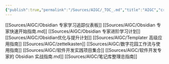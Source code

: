 ```yaml
---
{"publish":true,"permalink":"/Sources/AIGC/_TOC_.md","title":"AIGC","created":"2025-06-07T01:57:27.668+08:00","modified":"2025-07-08T21:55:27.986+08:00","published":"2025-07-08T21:55:27.986+08:00","tags":["AI生成"],"cssclasses":""}
---
```


[[Sources/AIGC/Obsidian 专家学习追踪仪表板]]
[[Sources/AIGC/Obsidian 专家快速开始指南.md]]
[[Sources/AIGC/Obsidian 专家进阶学习计划]]
[[Sources/AIGC/Obsidian优化与提升计划]]
[[Sources/AIGC/Templater 高级应用指南]]
[[Sources/AIGC/zettelkasten]]
[[Sources/AIGC/数字花园工作流与使用指南]]
[[Sources/AIGC/软件开发实践项目集合]]
[[Sources/AIGC/软件开发专家的 Obsidian 实战指南.md]]
[[Sources/AIGC/笔记库整理总指南]]
